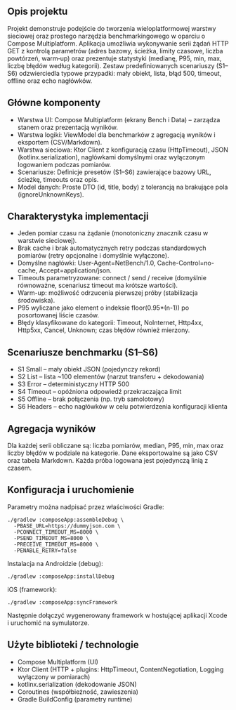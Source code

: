 ## Opis projektu

Projekt demonstruje podejście do tworzenia wieloplatformowej warstwy sieciowej oraz prostego narzędzia benchmarkingowego w oparciu o Compose Multiplatform. Aplikacja umożliwia wykonywanie serii żądań HTTP GET z kontrolą parametrów (adres bazowy, ścieżka, limity czasowe, liczba powtórzeń, warm‑up) oraz prezentuje statystyki (medianę, P95, min, max, liczbę błędów według kategorii). Zestaw predefiniowanych scenariuszy (S1–S6) odzwierciedla typowe przypadki: mały obiekt, lista, błąd 500, timeout, offline oraz echo nagłówków.

## Główne komponenty
- Warstwa UI: Compose Multiplatform (ekrany Bench i Data) – zarządza stanem oraz prezentacją wyników.
- Warstwa logiki: ViewModel dla benchmarków z agregacją wyników i eksportem (CSV/Markdown).
- Warstwa sieciowa: Ktor Client z konfiguracją czasu (HttpTimeout), JSON (kotlinx.serialization), nagłówkami domyślnymi oraz wyłączonym logowaniem podczas pomiarów.
- Scenariusze: Definicje presetów (S1–S6) zawierające bazowy URL, ścieżkę, timeouts oraz opis.
- Model danych: Proste DTO (id, title, body) z tolerancją na brakujące pola (ignoreUnknownKeys).

## Charakterystyka implementacji
- Jeden pomiar czasu na żądanie (monotoniczny znacznik czasu w warstwie sieciowej).
- Brak cache i brak automatycznych retry podczas standardowych pomiarów (retry opcjonalne i domyślnie wyłączone).
- Domyślne nagłówki: User-Agent=NetBench/1.0, Cache-Control=no-cache, Accept=application/json.
- Timeouts parametryzowane: connect / send / receive (domyślnie równoważne, scenariusz timeout ma krótsze wartości).
- Warm-up: możliwość odrzucenia pierwszej próby (stabilizacja środowiska).
- P95 wyliczane jako element o indeksie floor(0.95*(n-1)) po posortowanej liście czasów.
- Błędy klasyfikowane do kategorii: Timeout, NoInternet, Http4xx, Http5xx, Cancel, Unknown; czas błędów również mierzony.

## Scenariusze benchmarku (S1–S6)
- S1 Small – mały obiekt JSON (pojedynczy rekord)
- S2 List – lista ~100 elementów (narzut transferu + dekodowania)
- S3 Error – deterministyczny HTTP 500
- S4 Timeout – opóźniona odpowiedź przekraczająca limit
- S5 Offline – brak połączenia (np. tryb samolotowy)
- S6 Headers – echo nagłówków w celu potwierdzenia konfiguracji klienta

## Agregacja wyników
Dla każdej serii obliczane są: liczba pomiarów, median, P95, min, max oraz liczby błędów w podziale na kategorie. Dane eksportowalne są jako CSV oraz tabela Markdown. Każda próba logowana jest pojedynczą linią z czasem.

## Konfiguracja i uruchomienie
Parametry można nadpisać przez właściwości Gradle:
```
./gradlew :composeApp:assembleDebug \
  -PBASE_URL=https://dummyjson.com \
  -PCONNECT_TIMEOUT_MS=8000 \
  -PSEND_TIMEOUT_MS=8000 \
  -PRECEIVE_TIMEOUT_MS=8000 \
  -PENABLE_RETRY=false
```
Instalacja na Androidzie (debug):
```
./gradlew :composeApp:installDebug
```
iOS (framework):
```
./gradlew :composeApp:syncFramework
```
Następnie dołączyć wygenerowany framework w hostującej aplikacji Xcode i uruchomić na symulatorze.

## Użyte biblioteki / technologie
- Compose Multiplatform (UI)
- Ktor Client (HTTP + plugins: HttpTimeout, ContentNegotiation, Logging wyłączony w pomiarach)
- kotlinx.serialization (dekodowanie JSON)
- Coroutines (współbieżność, zawieszenia)
- Gradle BuildConfig (parametry runtime)

